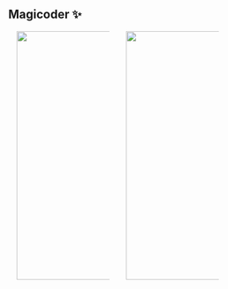 ## Magicoder ✨
<div style="display: flex;flex-wrap: wrap;">
  <div style="flex: 0 0 50%;max-width: 33.333333%;position: relative;width: 100%;min-height: 1px;padding-right: 15px;padding-left: 15px;">
    <img src="https://i.pinimg.com/originals/53/39/30/53393042b7d6b478cb8f450127cded85.gif" height="450px" />
  </div>
  <div style="flex: 0 0 50%;max-width: 33.333333%;position: relative;width: 100%;min-height: 1px;padding-right: 15px;padding-left: 15px;">
    <img src="https://i.pinimg.com/originals/59/5b/aa/595baa61fba278ebfeac05d38f1d0d71.gif" height="450px" />
  </div>
</div>
